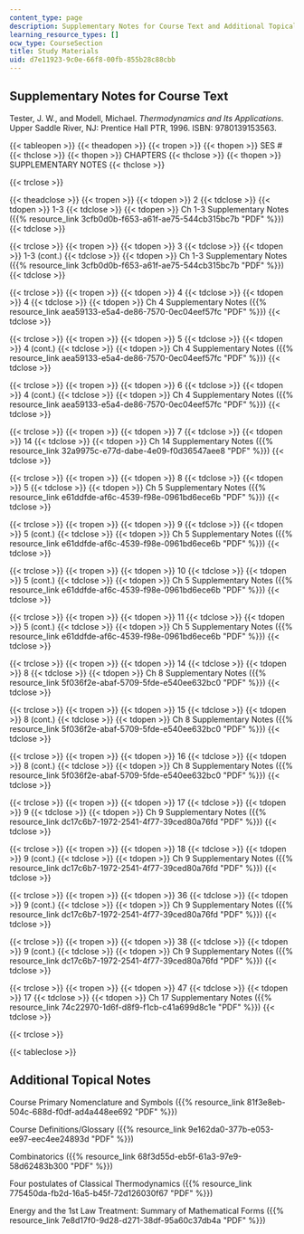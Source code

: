 ```yaml
---
content_type: page
description: Supplementary Notes for Course Text and Additional Topical Notes.
learning_resource_types: []
ocw_type: CourseSection
title: Study Materials
uid: d7e11923-9c0e-66f8-00fb-855b28c88cbb
---
```


Supplementary Notes for Course Text
-----------------------------------

Tester, J. W., and Modell, Michael. _Thermodynamics and Its Applications_. Upper Saddle River, NJ: Prentice Hall PTR, 1996. ISBN: 9780139153563.

{{< tableopen >}}
{{< theadopen >}}
{{< tropen >}}
{{< thopen >}}
SES #
{{< thclose >}}
{{< thopen >}}
CHAPTERS
{{< thclose >}}
{{< thopen >}}
SUPPLEMENTARY NOTES
{{< thclose >}}

{{< trclose >}}

{{< theadclose >}}
{{< tropen >}}
{{< tdopen >}}
2
{{< tdclose >}}
{{< tdopen >}}
1-3
{{< tdclose >}}
{{< tdopen >}}
Ch 1-3 Supplementary Notes ({{% resource_link 3cfb0d0b-f653-a61f-ae75-544cb315bc7b "PDF" %}})
{{< tdclose >}}

{{< trclose >}}
{{< tropen >}}
{{< tdopen >}}
3
{{< tdclose >}}
{{< tdopen >}}
1-3 (cont.)
{{< tdclose >}}
{{< tdopen >}}
Ch 1-3 Supplementary Notes ({{% resource_link 3cfb0d0b-f653-a61f-ae75-544cb315bc7b "PDF" %}})
{{< tdclose >}}

{{< trclose >}}
{{< tropen >}}
{{< tdopen >}}
4
{{< tdclose >}}
{{< tdopen >}}
4
{{< tdclose >}}
{{< tdopen >}}
Ch 4 Supplementary Notes ({{% resource_link aea59133-e5a4-de86-7570-0ec04eef57fc "PDF" %}})
{{< tdclose >}}

{{< trclose >}}
{{< tropen >}}
{{< tdopen >}}
5
{{< tdclose >}}
{{< tdopen >}}
4 (cont.)
{{< tdclose >}}
{{< tdopen >}}
Ch 4 Supplementary Notes ({{% resource_link aea59133-e5a4-de86-7570-0ec04eef57fc "PDF" %}})
{{< tdclose >}}

{{< trclose >}}
{{< tropen >}}
{{< tdopen >}}
6
{{< tdclose >}}
{{< tdopen >}}
4 (cont.)
{{< tdclose >}}
{{< tdopen >}}
Ch 4 Supplementary Notes ({{% resource_link aea59133-e5a4-de86-7570-0ec04eef57fc "PDF" %}})
{{< tdclose >}}

{{< trclose >}}
{{< tropen >}}
{{< tdopen >}}
7
{{< tdclose >}}
{{< tdopen >}}
14
{{< tdclose >}}
{{< tdopen >}}
Ch 14 Supplementary Notes ({{% resource_link 32a9975c-e77d-dabe-4e09-f0d36547aee8 "PDF" %}})
{{< tdclose >}}

{{< trclose >}}
{{< tropen >}}
{{< tdopen >}}
8
{{< tdclose >}}
{{< tdopen >}}
5
{{< tdclose >}}
{{< tdopen >}}
Ch 5 Supplementary Notes ({{% resource_link e61ddfde-af6c-4539-f98e-0961bd6ece6b "PDF" %}})
{{< tdclose >}}

{{< trclose >}}
{{< tropen >}}
{{< tdopen >}}
9
{{< tdclose >}}
{{< tdopen >}}
5 (cont.)
{{< tdclose >}}
{{< tdopen >}}
Ch 5 Supplementary Notes ({{% resource_link e61ddfde-af6c-4539-f98e-0961bd6ece6b "PDF" %}})
{{< tdclose >}}

{{< trclose >}}
{{< tropen >}}
{{< tdopen >}}
10
{{< tdclose >}}
{{< tdopen >}}
5 (cont.)
{{< tdclose >}}
{{< tdopen >}}
Ch 5 Supplementary Notes ({{% resource_link e61ddfde-af6c-4539-f98e-0961bd6ece6b "PDF" %}})
{{< tdclose >}}

{{< trclose >}}
{{< tropen >}}
{{< tdopen >}}
11
{{< tdclose >}}
{{< tdopen >}}
5 (cont.)
{{< tdclose >}}
{{< tdopen >}}
Ch 5 Supplementary Notes ({{% resource_link e61ddfde-af6c-4539-f98e-0961bd6ece6b "PDF" %}})
{{< tdclose >}}

{{< trclose >}}
{{< tropen >}}
{{< tdopen >}}
14
{{< tdclose >}}
{{< tdopen >}}
8
{{< tdclose >}}
{{< tdopen >}}
Ch 8 Supplementary Notes ({{% resource_link 5f036f2e-abaf-5709-5fde-e540ee632bc0 "PDF" %}})
{{< tdclose >}}

{{< trclose >}}
{{< tropen >}}
{{< tdopen >}}
15
{{< tdclose >}}
{{< tdopen >}}
8 (cont.)
{{< tdclose >}}
{{< tdopen >}}
Ch 8 Supplementary Notes ({{% resource_link 5f036f2e-abaf-5709-5fde-e540ee632bc0 "PDF" %}})
{{< tdclose >}}

{{< trclose >}}
{{< tropen >}}
{{< tdopen >}}
16
{{< tdclose >}}
{{< tdopen >}}
8 (cont.)
{{< tdclose >}}
{{< tdopen >}}
Ch 8 Supplementary Notes ({{% resource_link 5f036f2e-abaf-5709-5fde-e540ee632bc0 "PDF" %}})
{{< tdclose >}}

{{< trclose >}}
{{< tropen >}}
{{< tdopen >}}
17
{{< tdclose >}}
{{< tdopen >}}
9
{{< tdclose >}}
{{< tdopen >}}
Ch 9 Supplementary Notes ({{% resource_link dc17c6b7-1972-2541-4f77-39ced80a76fd "PDF" %}})
{{< tdclose >}}

{{< trclose >}}
{{< tropen >}}
{{< tdopen >}}
18
{{< tdclose >}}
{{< tdopen >}}
9 (cont.)
{{< tdclose >}}
{{< tdopen >}}
Ch 9 Supplementary Notes ({{% resource_link dc17c6b7-1972-2541-4f77-39ced80a76fd "PDF" %}})
{{< tdclose >}}

{{< trclose >}}
{{< tropen >}}
{{< tdopen >}}
36
{{< tdclose >}}
{{< tdopen >}}
9 (cont.)
{{< tdclose >}}
{{< tdopen >}}
Ch 9 Supplementary Notes ({{% resource_link dc17c6b7-1972-2541-4f77-39ced80a76fd "PDF" %}})
{{< tdclose >}}

{{< trclose >}}
{{< tropen >}}
{{< tdopen >}}
38
{{< tdclose >}}
{{< tdopen >}}
9 (cont.)
{{< tdclose >}}
{{< tdopen >}}
Ch 9 Supplementary Notes ({{% resource_link dc17c6b7-1972-2541-4f77-39ced80a76fd "PDF" %}})
{{< tdclose >}}

{{< trclose >}}
{{< tropen >}}
{{< tdopen >}}
47
{{< tdclose >}}
{{< tdopen >}}
17
{{< tdclose >}}
{{< tdopen >}}
Ch 17 Supplementary Notes ({{% resource_link 74c22970-1d6f-d8f9-f1cb-c41a699d8c1e "PDF" %}})
{{< tdclose >}}

{{< trclose >}}

{{< tableclose >}}

Additional Topical Notes
------------------------

Course Primary Nomenclature and Symbols ({{% resource_link 81f3e8eb-504c-688d-f0df-ad4a448ee692 "PDF" %}})

Course Definitions/Glossary ({{% resource_link 9e162da0-377b-e053-ee97-eec4ee24893d "PDF" %}})

Combinatorics ({{% resource_link 68f3d55d-eb5f-61a3-97e9-58d62483b300 "PDF" %}})

Four postulates of Classical Thermodynamics ({{% resource_link 775450da-fb2d-16a5-b45f-72d126030f67 "PDF" %}})

Energy and the 1st Law Treatment: Summary of Mathematical Forms ({{% resource_link 7e8d17f0-9d28-d271-38df-95a60c37db4a "PDF" %}})
